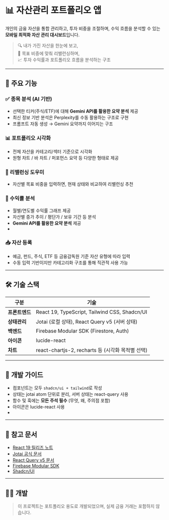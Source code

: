 # 📊 자산관리 포트폴리오 앱

개인의 금융 자산을 통합 관리하고, 투자 비중을 조절하며, 수익 흐름을 분석할 수 있는 **모바일 최적화 자산 관리 대시보드**입니다.

> 🔍 내가 가진 자산을 한눈에 보고,  
> 🧮 목표 비중에 맞춰 리밸런싱하며,  
> 📈 투자 수익률과 포트폴리오 흐름을 분석하는 구조


---

## 🚀 주요 기능

### ✅ 종목 분석 (AI 기반)
- 선택한 티커(주식/ETF)에 대해 **Gemini API를 활용한 요약 분석** 제공
- 최신 정보 기반 분석은 Perplexity를 수동 활용하는 구조로 구현
- 프롬프트 자동 생성 → Gemini 요약까지 이어지는 구조

### 📊 포트폴리오 시각화
- 전체 자산을 카테고리/섹터 기준으로 시각화
- 원형 차트 / 바 차트 / 퍼포먼스 요약 등 다양한 형태로 제공

### 🎯 리밸런싱 도우미
- 자산별 목표 비중을 입력하면, 현재 상태와 비교하여 리밸런싱 추천

### 📅 수익률 분석
- 월별/연도별 수익률 그래프 제공
- 자산별 증가 추이 / 평단가 / 보유 기간 등 분석
-  **Gemini API를 활용한 요약 분석** 제공
-  
### 📥 자산 등록
- 예금, 펀드, 주식, ETF 등 금융감독원 기준 자산 유형에 따라 입력
- 수동 입력 기반이지만 카테고리화 구조를 통해 직관적 사용 가능

---

## 🛠️ 기술 스택

| 구분 | 기술 |
|------|------|
| **프론트엔드** | React 19, TypeScript, Tailwind CSS, Shadcn/UI |
| **상태관리** | Jotai (로컬 상태), React Query v5 (서버 상태) |
| **백엔드** | Firebase Modular SDK (Firestore, Auth) |
| **아이콘** | lucide-react |
| **차트** | react-chartjs-2, recharts 등 (시각화 목적별 선택) |

---

## 🧪 개발 가이드

- 컴포넌트는 모두 `shadcn/ui + tailwind`로 작성
- 상태는 jotai atom 단위로 분리, 서버 상태는 react-query 사용
- 함수 및 훅에는 **모든 주석 필수** (무엇, 왜, 주의점 포함)
- 아이콘은 lucide-react 사용
- 
---

## 📎 참고 문서

- [React 19 릴리즈 노트](https://react.dev/blog/2024/12/05/react-19)
- [Jotai 공식 문서](https://jotai.org/docs/introduction)
- [React Query v5 문서](https://tanstack.com/query/v5)
- [Firebase Modular SDK](https://firebase.google.com/docs)
- [Shadcn/UI](https://ui.shadcn.com)

---

## 👨‍💻 개발

> 이 프로젝트는 포트폴리오 용도로 개발되었으며, 실제 금융 거래는 포함하지 않습니다.
